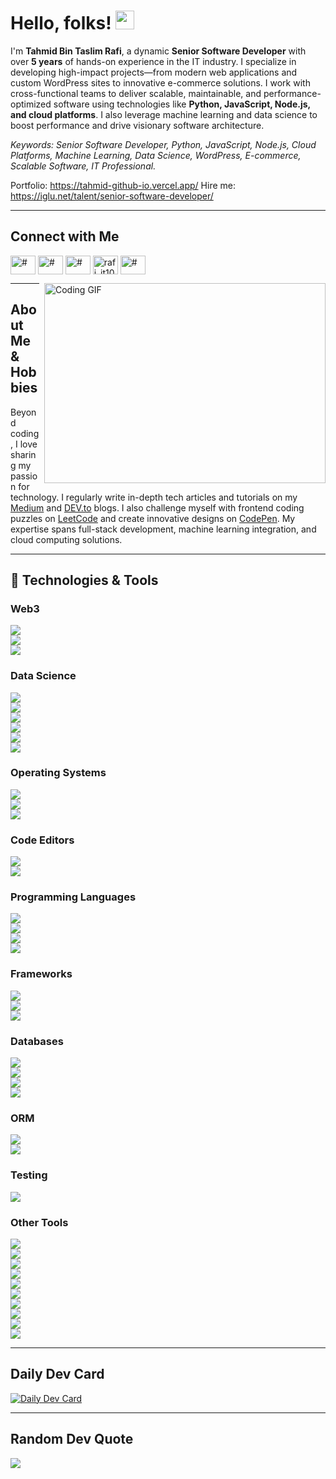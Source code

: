 <!--
Author: Tahmid Bin Taslim Rafi
Updated On: Today lol
-->

# Hello, folks! <img src="https://raw.githubusercontent.com/MartinHeinz/MartinHeinz/master/wave.gif" width="30px" alt="wave" />

I'm **Tahmid Bin Taslim Rafi**, a dynamic **Senior Software Developer** with over **5 years** of hands-on experience in the IT industry. I specialize in developing high-impact projects—from modern web applications and custom WordPress sites to innovative e-commerce solutions. I work with cross-functional teams to deliver scalable, maintainable, and performance-optimized software using technologies like **Python, JavaScript, Node.js, and cloud platforms**. I also leverage machine learning and data science to boost performance and drive visionary software architecture.

*Keywords: Senior Software Developer, Python, JavaScript, Node.js, Cloud Platforms, Machine Learning, Data Science, WordPress, E-commerce, Scalable Software, IT Professional.*

Portfolio: https://tahmid-github-io.vercel.app/
Hire me: https://iglu.net/talent/senior-software-developer/


---


## Connect with Me

<a href="https://www.linkedin.com/in/tahmid-bin-taslim/" target="blank"><img align="center" src="https://raw.githubusercontent.com/rahuldkjain/github-profile-readme-generator/master/src/images/icons/Social/linked-in-alt.svg" alt="#" height="30" width="40" /></a> <a href="https://www.facebook.com/itstahmid100/" target="blank"><img align="center" src="https://raw.githubusercontent.com/rahuldkjain/github-profile-readme-generator/master/src/images/icons/Social/facebook.svg" alt="#" height="30" width="40" /></a> <a href="https://www.instagram.com/itstahmid100/" target="blank"><img align="center" src="https://raw.githubusercontent.com/rahuldkjain/github-profile-readme-generator/master/src/images/icons/Social/instagram.svg" alt="#" height="30" width="40" /></a> <a href="https://twitter.com/rafi_it100" target="blank"><img align="center" src="https://raw.githubusercontent.com/rahuldkjain/github-profile-readme-generator/master/src/images/icons/Social/twitter.svg" alt="rafi_it100" height="30" width="40" /></a> <a href="https://discordapp.com/users/tahmidbintaslimrafi" target="blank"><img align="center" src="https://raw.githubusercontent.com/rahuldkjain/github-profile-readme-generator/master/src/images/icons/Social/discord.svg" alt="#" height="30" width="40" /></a>

<img style="padding-left:5px" align="right" src="https://github.com/abhisheknaiidu/abhisheknaiidu/blob/master/code.gif?raw=true" width="450" height="320" alt="Coding GIF" />

---

## About Me & Hobbies

Beyond coding, I love sharing my passion for technology. I regularly write in-depth tech articles and tutorials on my [Medium](https://tahmidbintaslimrafi.medium.com/) and [DEV.to](https://dev.to/tahmidbintaslimrafi) blogs. I also challenge myself with frontend coding puzzles on [LeetCode](https://leetcode.com/tahmidbintaslimrafi/) and create innovative designs on [CodePen](https://codepen.io/tahmid-bin-taslim). My expertise spans full-stack development, machine learning integration, and cloud computing solutions.

---

## 🔧 Technologies & Tools

### Web3  
![](https://img.shields.io/badge/Web3-Solidity-informational?style=flat&logo=solidity&logoColor=white&color=363636)  
![](https://img.shields.io/badge/Web3-Web3js-informational?style=flat&logo=web3dotjs&logoColor=white&color=F16822)  
![](https://img.shields.io/badge/Web3-Ethereum-informational?style=flat&logo=ethereum&logoColor=white&color=3C3C3D)

### Data Science  
![](https://img.shields.io/badge/DS-Jupyter-informational?style=flat&logo=jupyter&logoColor=white&color=F37626)  
![](https://img.shields.io/badge/DS-Numpy-informational?style=flat&logo=numpy&logoColor=white&color=013243)  
![](https://img.shields.io/badge/DS-Pandas-informational?style=flat&logo=pandas&logoColor=white&color=150458)  
![](https://img.shields.io/badge/DS-Scikitlearn-informational?style=flat&logo=scikitlearn&logoColor=white&color=F7931E)  
![](https://img.shields.io/badge/DS-Scipy-informational?style=flat&logo=scipy&logoColor=white&color=8CAAE6)  
![](https://img.shields.io/badge/DS-Tensorflow-informational?style=flat&logo=tensorflow&logoColor=white&color=FF6F00)

### Operating Systems  
![](https://img.shields.io/badge/OS-Linux-informational?style=flat&logo=linux&logoColor=white&color=2bbc8a)  
![](https://img.shields.io/badge/OS-Windows-informational?style=flat&logo=windows&logoColor=white&color=0078D4)  
![](https://img.shields.io/badge/OS-Mac-informational?style=flat&logo=apple&logoColor=white&color=000000)

### Code Editors  
![](https://img.shields.io/badge/Editor-VS_Code-informational?style=flat&logo=visualstudiocode&logoColor=white&color=007ACC)  
![](https://img.shields.io/badge/Editor-IntelliJ_IDEA-informational?style=flat&logo=intellijidea&logoColor=white&color=000000)

### Programming Languages  
![](https://img.shields.io/badge/Code-Python-informational?style=flat&logo=python&logoColor=white&color=2bbc8a)  
![](https://img.shields.io/badge/Code-JavaScript-informational?style=flat&logo=javascript&logoColor=white&color=2bbc8a)  
![](https://img.shields.io/badge/Code-Typescript-informational?style=flat&logo=typescript&logoColor=white&color=3178C6)  
![](https://img.shields.io/badge/Code-Ruby-informational?style=flat&logo=ruby&logoColor=white&color=CC342D)

### Frameworks  
![](https://img.shields.io/badge/Framework-Vue-informational?style=flat&logo=vuedotjs&logoColor=white&color=4FC08D)  
![](https://img.shields.io/badge/Framework-React-informational?style=flat&logo=react&logoColor=white&color=61DAFB)  
![](https://img.shields.io/badge/Framework-Next-informational?style=flat&logo=next&logoColor=white&color=61DAFB)

### Databases  
![](https://img.shields.io/badge/Database-PostgreSQL-informational?style=flat&logo=postgresql&logoColor=white&color=4169E1)  
![](https://img.shields.io/badge/Database-MySQL-informational?style=flat&logo=mysql&logoColor=white&color=4479A1)  
![](https://img.shields.io/badge/Database-MongoDB-informational?style=flat&logo=mongodb&logoColor=white&color=47A248)  
![](https://img.shields.io/badge/Database-Redis-informational?style=flat&logo=redis&logoColor=white&color=DC382D)

### ORM  
![](https://img.shields.io/badge/ORM-Prisma-informational?style=flat&logo=prisma&logoColor=white&color=2D3748)  
![](https://img.shields.io/badge/ORM-SQLAlchemy-informational?style=flat&logo=sqlalchemy&logoColor=white&color=D71F00)

### Testing  
![](https://img.shields.io/badge/Test-Selenium-informational?style=flat&logo=selenium&logoColor=white&color=43B02A)

### Other Tools  
![](https://img.shields.io/badge/Tools-Git-informational?style=flat&logo=git&logoColor=white&color=4EAA25)  
![](https://img.shields.io/badge/Tools-Github-informational?style=flat&logo=github&logoColor=white&color=181717)  
![](https://img.shields.io/badge/Shell-Bash-informational?style=flat&logo=gnubash&logoColor=white&color=4EAA25)  
![](https://img.shields.io/badge/Shell-Zsh-informational?style=flat&logo=zsh&logoColor=white&color=F15A24)  
![](https://img.shields.io/badge/Tools-Docker-informational?style=flat&logo=docker&logoColor=white&color=2496ED)  
![](https://img.shields.io/badge/Tools-Kubernetes-informational?style=flat&logo=kubernetes&logoColor=white&color=326CE5)  
![](https://img.shields.io/badge/Cloud-Digital_Ocean-informational?style=flat&logo=digitalocean&logoColor=white&color=0080FF)  
![](https://img.shields.io/badge/Cloud-AWS-informational?style=flat&logo=amazonaws&logoColor=white&color=232F3E)  
![](https://img.shields.io/badge/Cloud-Firebase-informational?style=flat&logo=firebase&logoColor=white&color=FFCA28)  
![](https://img.shields.io/badge/Cloud-Supabase-informational?style=flat&logo=supabase&logoColor=white&color=3FCF8E)

---

## Daily Dev Card

[![Daily Dev Card](https://api.daily.dev/devcards/v2/VmNuhqLnqI2yFHNLZfsr7.png?r=nnv&type=wide)](https://app.daily.dev/tahmidbintaslim)

---

## Random Dev Quote

![](https://quotes-github-readme.vercel.app/api?type=horizontal&theme=tokyonight)
